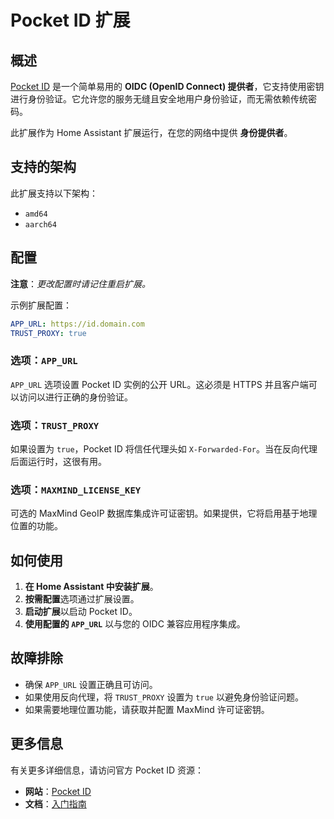 # Pocket ID 扩展

## 概述

[Pocket ID](https://pocket-id.org/) 是一个简单易用的 **OIDC (OpenID Connect) 提供者**，它支持使用密钥进行身份验证。它允许您的服务无缝且安全地用户身份验证，而无需依赖传统密码。

此扩展作为 Home Assistant 扩展运行，在您的网络中提供 **身份提供者**。

## 支持的架构

此扩展支持以下架构：

- `amd64`
- `aarch64`

## 配置

**注意**：_更改配置时请记住重启扩展。_

示例扩展配置：

```yaml
APP_URL: https://id.domain.com
TRUST_PROXY: true
```

### 选项：`APP_URL`

`APP_URL` 选项设置 Pocket ID 实例的公开 URL。这必须是 HTTPS 并且客户端可以访问以进行正确的身份验证。

### 选项：`TRUST_PROXY`

如果设置为 `true`，Pocket ID 将信任代理头如 `X-Forwarded-For`。当在反向代理后面运行时，这很有用。

### 选项：`MAXMIND_LICENSE_KEY`

可选的 MaxMind GeoIP 数据库集成许可证密钥。如果提供，它将启用基于地理位置的功能。

## 如何使用

1. **在 Home Assistant 中安装扩展**。
2. **按需配置**选项通过扩展设置。
3. **启动扩展**以启动 Pocket ID。
4. **使用配置的 `APP_URL`** 以与您的 OIDC 兼容应用程序集成。

## 故障排除

- 确保 `APP_URL` 设置正确且可访问。
- 如果使用反向代理，将 `TRUST_PROXY` 设置为 `true` 以避免身份验证问题。
- 如果需要地理位置功能，请获取并配置 MaxMind 许可证密钥。

## 更多信息

有关更多详细信息，请访问官方 Pocket ID 资源：

- **网站**：[Pocket ID](https://pocket-id.org/)
- **文档**：[入门指南](https://pocket-id.org/docs/introduction/)